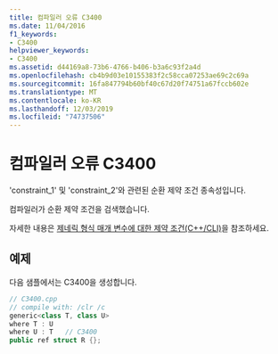 ```yaml
---
title: 컴파일러 오류 C3400
ms.date: 11/04/2016
f1_keywords:
- C3400
helpviewer_keywords:
- C3400
ms.assetid: d44169a8-73b6-4766-b406-b3a6c93f2a4d
ms.openlocfilehash: cb4b9d03e10155383f2c58cca07253ae69c2c69a
ms.sourcegitcommit: 16fa847794b60bf40c67d20f74751a67fccb602e
ms.translationtype: MT
ms.contentlocale: ko-KR
ms.lasthandoff: 12/03/2019
ms.locfileid: "74737506"
---
```

# <a name="compiler-error-c3400"></a>컴파일러 오류 C3400

'constraint_1' 및 'constraint_2'와 관련된 순환 제약 조건 종속성입니다.

컴파일러가 순환 제약 조건을 검색했습니다.

자세한 내용은 [제네릭 형식 매개 변수에 대한 제약 조건(C++/CLI)](../../extensions/constraints-on-generic-type-parameters-cpp-cli.md)을 참조하세요.

## <a name="example"></a>예제

다음 샘플에서는 C3400을 생성합니다.

```cpp
// C3400.cpp
// compile with: /clr /c
generic<class T, class U>
where T : U
where U : T   // C3400
public ref struct R {};
```
